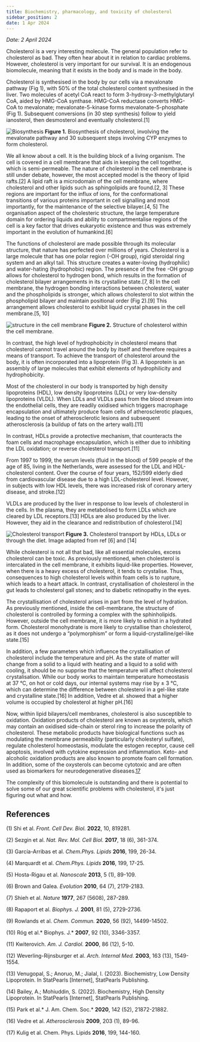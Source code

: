 ```yaml
---
title: Biochemistry, pharmacology, and toxicity of cholesterol
sidebar_position: 2
date: 1 Apr 2024
---
```

*Date: 2 April 2024*

Cholesterol is a very interesting molecule. The general population refer to cholesterol as bad. They often hear about it in relation to cardiac problems. However, cholesterol is very important for our survival. It is an endogenous biomolecule, meaning that it exists in the body and is made in the body. 

Cholesterol is synthesised in the body by our cells via a mevalonate pathway (Fig 1), with 50% of the total cholesterol content synthesised in the liver. Two molecules of acetyl CoA react to form 3-hydroxy-3-methylglutaryl CoA, aided by HMG-CoA synthase. HMG-CoA reductase converts HMG-CoA to mevalonate; mevalonate-5-kinase forms mevalonate-5-phosphate (Fig 1). Subsequent conversions (in 30 step synthesis) follow to yield ianosterol, then desmosterol and eventually cholesterol.[1]


![Biosynthesis](./imgs/fig1_.png)
**Figure 1.** Biosynthesis of cholesterol, involving the mevalonate pathway and 30 subsequent steps involving CYP enzymes to form cholesterol. 

We all know about a cell. It is the building block of a living organism. The cell is covered in a cell membrane that aids in keeping the cell together, which is semi-permeable. The nature of cholesterol in the cell membrane is still under debate, however, the most accepted model is the theory of lipid rafts.[2] A lipid raft is a microdomain of the cell membrane, where cholesterol and other lipids such as sphingolipids are found.[2, 3] These regions are important for the influx of ions, for the conformational transitions of various proteins important in cell signalling and most importantly, for the maintenance of the selective bilayer.[4, 5] The organisation aspect of the cholesteric structure, the large temperature domain for ordering liquids and ability to compartmentalise regions of the cell is a key factor that drives eukaryotic existence and thus was extremely important in the evolution of humankind.[6] 

The functions of cholesterol are made possible through its molecular structure, that nature has perfected over millions of years. Cholesterol is a large molecule that has one polar region (-OH group), rigid steroidal ring system and an alkyl tail. This structure creates a water-loving (hydrophilic) and water-hating (hydrophobic) region. The presence of the free -OH group allows for cholesterol to hydrogen bond, which results in the formation of cholesterol bilayer arrangements in its crystalline state.[7, 8] In the cell membrane, the hydrogen bonding interactions between cholesterol, water and the phospholipids is stronger, which allows cholesterol to slot within the phospholipid bilayer and maintain positional order (Fig 2).[9] This arrangement allows cholesterol to exhibit liquid crystal phases in the cell membrane.[5, 10] 

![structure in the cell membrane](./imgs/fig2_.png)
**Figure 2.** Structure of cholesterol within the cell membrane.

In contrast, the high level of hydrophobicity in cholesterol means that cholesterol cannot travel around the body by itself and therefore requires a means of transport. To achieve the transport of cholesterol around the body, it is often incorporated into a lipoprotein (Fig 3). A lipoprotein is an assembly of large molecules that exhibit elements of hydrophilicity and hydrophobicity. 

Most of the cholesterol in our body is transported by high density lipoproteins (HDL), low density lipoproteins (LDL) or very low-density lipoproteins (VLDL). When LDLs and VLDLs pass from the blood stream into the endothelial cells, they are readily oxidised which triggers macrophage encapsulation and ultimately produce foam cells of atherosclerotic plaques, leading to the onset of atherosclerotic lesions and subsequent atherosclerosis (a buildup of fats on the artery wall).[11] 

In contrast, HDLs provide a protective mechanism, that counteracts the foam cells and macrophage encapsulation, which is either due to inhibiting the LDL oxidation; or reverse cholesterol transport.[11] 

From 1997 to 1999, the serum levels (fluid in the blood) of 599 people of the age of 85, living in the Netherlands, were assessed for the LDL and HDL-cholesterol content. Over the course of four years, 152/599 elderly died from cardiovascular disease due to a high LDL-cholesterol level. However, in subjects with low HDL levels, there was increased risk of coronary artery disease, and stroke.[12] 

VLDLs are produced by the liver in response to low levels of cholesterol in the cells. In the plasma, they are metabolised to form LDLs which are cleared by LDL receptors.[13] HDLs are also produced by the liver. However, they aid in the clearance and redistribution of cholesterol.[14]

![Cholesterol transport](./imgs/fig3.png)
**Figure 3.** Cholesterol transport by HDLs, LDLs or through the diet. Image adapted from ref [6] and [14]

While cholesterol is not all that bad, like all essential molecules, excess cholesterol can be toxic. As previously mentioned, when cholesterol is intercalated in the cell membrane, it exhibits liquid-like properties. However, when there is a heavy excess of cholesterol, it tends to crystalise. Thus, consequences to high cholesterol levels within foam cells is to rupture, which leads to a heart attack. In contrast, crystallisation of cholesterol in the gut leads to cholesterol gall stones; and to diabetic retinopathy in the eyes.

The crystallisation of cholesterol arises in part from the level of hydration. As previously mentioned, inside the cell-membrane, the structure of cholesterol is controlled by forming a complex with the sphinholipids. However, outside the cell membrane, it is more likely to exhist in a hydrated form. Cholesterol monohydrate is more likely to crystallise than cholesterol, as it does not undergo a “polymorphism” or form a liquid-crystalline/gel-like state.[15]

In addition, a few parameters which influence the crystallisation of cholesterol include the temperature and pH. As the state of matter will change from a solid to a liquid with heating and a liquid to a solid with cooling, it should be no supprise that the temperature will affect cholesterol crystalisation. While our body works to maintain temperature homeostasis at 37 °C, on hot or cold days, our internal systems may rise by ± 3 °C, which can determine the difference between cholesterol in a gel-like state and crystalline state.[16] In addition, Vedre et al. showed that a higher volume is occupied by cholesterol at higher pH.[16]

Now, within lipid bilayers/cell membranes, cholesterol is also susceptible to oxidation. Oxidation products of cholesterol are known as oxysterols, which may contain an oxidised side-chain or sterol ring to increase the polarity of cholesterol. These metabolic products have biological functions such as modulating the membrane permeability (particularly cholesteryl sulfate), regulate cholesterol homeostasis, modulate the estogen receptor, cause cell apoptosis, involved with cytokine expression and inflammation. Keto- and alcoholic oxidation products are also known to promote foam cell formation. In addition, some of the oxysterols can become cytotoxic and are often used as biomarkers for neurodegenerative diseases.[17](http://dx.doi.org/10.1016/j.chemphyslip.2016.03.001)

The complexity of this biomolecule is outstanding and there is potential to solve some of our great scientific problems with cholesterol, it's just figuring out what and how. 

## References

(1) Shi et al. *Front. Cell Dev. Biol.* **2022**, 10, 819281.

(2) Sezgin et al. *Nat. Rev. Mol. Cell Biol.* **2017**, 18 (6), 361-374.

(3) García-Arribas et al. *Chem.Phys. Lipids* **2016**, 199, 26-34.

(4) Marquardt et al. *Chem.Phys. Lipids* **2016**, 199, 17-25.

(5) Hosta-Rigau et al. *Nanoscale* **2013**, 5 (1), 89-109.

(6) Brown and Galea. *Evolution* **2010**, 64 (7), 2179-2183.

(7) Shieh et al. *Nature* **1977**, 267 (5608), 287-289.

(8) Rapaport et al. *Biophys. J.* **2001**, 81 (5), 2729-2736.

(9) Rowlands et al. *Chem. Commun.* **2020**, 56 (92), 14499-14502.

(10) Róg et al.* Biophys. J.* **2007**, 92 (10), 3346-3357.

(11) Kwiterovich. *Am. J. Cardiol.* **2000**, 86 (12), 5-10.

(12) Weverling-Rijnsburger et al. *Arch. Internal Med.* **2003**, 163 (13), 1549-1554.

(13) Venugopal, S.; Anoruo, M.; Jialal, I. (2023). Biochemistry, Low Density Lipoprotein. In StatPearls [Internet], StatPearls Publishing.

(14) Bailey, A.; Mohiuddin, S. (2022). Biochemistry, High Density Lipoprotein. In StatPearls [Internet], StatPearls Publishing.

(15) Park et al.* J. Am. Chem. Soc.* **2020**, 142 (52), 21872-21882.

(16) Vedre et al. *Atherosclerosis* **2009**, 203 (1), 89-96.

(17) Kulig et al. Chem. Phys. Lipids **2016**, 199, 144-160.
